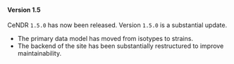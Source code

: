 #### Version 1.5

CeNDR `1.5.0` has now been released. Version `1.5.0` is a substantial update.


* The primary data model has moved from isotypes to strains.
* The backend of the site has been substantially restructured to improve maintainability.